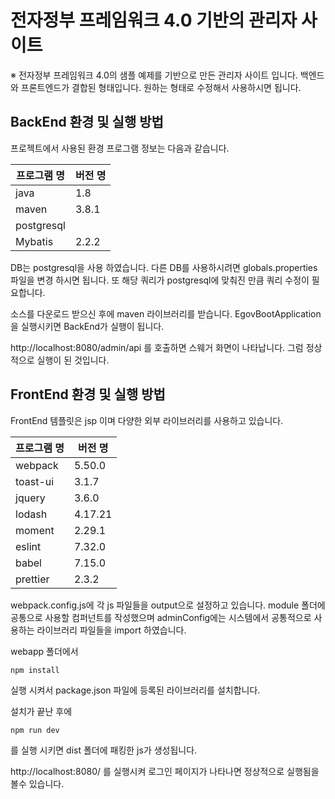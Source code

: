 # 전자정부 프레임워크 4.0 기반의 관리자 사이트

※ 전자정부 프레임워크 4.0의 샘플 예제를 기반으로 만든 관리자 사이트 입니다. 백엔드와 프론트엔드가 결합된 형태입니다.
원하는 형태로 수정해서 사용하시면 됩니다.


## BackEnd 환경 및 실행 방법
프로젝트에서 사용된 환경 프로그램 정보는 다음과 같습니다.

|프로그램 명  |버전 명 |
|---------  |------ |
|java       |1.8    |
|maven      |3.8.1  |
|postgresql |       |
|Mybatis    |2.2.2  |

DB는 postgresql을 사용 하였습니다. 다른 DB를 사용하시려면 globals.properties 파일을 변경 하시면 됩니다.
또 해당 쿼리가 postgresql에 맞춰진 만큼 쿼리 수정이 필요합니다.

소스를 다운로드 받으신 후에 maven 라이브러리를 받습니다.
EgovBootApplication을 실행시키면 BackEnd가 실행이 됩니다.

http://localhost:8080/admin/api
를 호출하면 스웨거 화면이 나타납니다. 그럼 정상적으로 실행이 된 것입니다.


## FrontEnd 환경 및 실행 방법
FrontEnd 템플릿은 jsp 이며 다양한 외부 라이브러리를 사용하고 있습니다.

|프로그램 명  |버전 명 |
|---------  |------ |
|webpack       |5.50.0   |
|toast-ui      |3.1.7  |
|jquery |3.6.0       |
|lodash    |4.17.21  |
|moment    |2.29.1 |
|eslint    |7.32.0  |
|babel    |7.15.0  |
|prettier    |2.3.2  |

webpack.config.js에 각 js 파일들을 output으로 설정하고 있습니다.
module 폴더에 공통으로 사용할 컴퍼넌트를 작성했으며 adminConfig에는 시스템에서 공통적으로
사용하는 라이브러리 파일들을 import 하였습니다.

webapp 폴더에서
````
npm install
````
실행 시켜서 package.json 파일에 등록된 라이브러리를 설치합니다.

설치가 끝난 후에
````
npm run dev
````
를 실행 시키면 dist 폴더에 패킹한 js가 생성됩니다.

http://localhost:8080/
를 실행시켜 로그인 페이지가 나타나면 정상적으로 실행됨을 볼수 있습니다.







